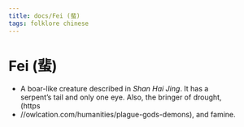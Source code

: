 ```yaml
---
title: docs/Fei (蜚)
tags: folklore chinese
---
```


# Fei (蜚)
- A boar-like creature described in _Shan Hai Jing_. It has a  
	serpent’s tail and only one eye. Also, the bringer of drought,  
	(https
- //owlcation.com/humanities/plague-gods-demons), and famine.